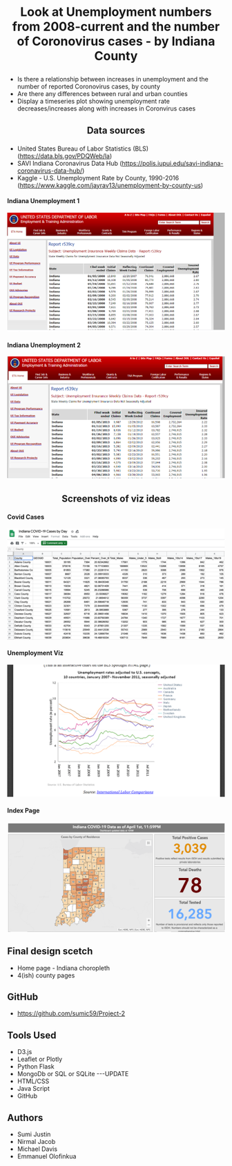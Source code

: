 # <p align="center"> **Look at Unemployment numbers from 2008-current and the number of Coronovirus cases - by Indiana County**</p>
- Is there a relationship between increases in unemployment and the number of reported Coronovirus cases, by county
- Are there any differences between rural and urban counties
- Display a timeseries plot showing unemployment rate decreases/increases along with increases in Coronvirus cases

## <p align="center"> **Data sources** </p>
- United States Bureau of Labor Statistics (BLS) (https://data.bls.gov/PDQWeb/la)
- SAVI Indiana Coronavirus Data Hub (https://polis.iupui.edu/savi-indiana-coronavirus-data-hub/)
- Kaggle - U.S. Unemployment Rate by County, 1990-2016 (https://www.kaggle.com/jayrav13/unemployment-by-county-us)

#### Indiana Unemployment 1
![IN UI 1](images/IN_UI_1.png)

#### Indiana Unemployment 2
![IN UI 2](images/IN_UI_2.png)

## <p align="center"> **Screenshots of viz ideas**  </p>

#### Covid Cases
![Covid Cases screen shot](images/CovidCasesByCountyScreenShot.png)

#### Unemployment Viz
![Unemployment Viz idea](images/UnemploymentVizIdea.PNG)

#### Index Page
![Index Page idea](images/IndexPageIdea.png)


## Final design scetch
- Home page - Indiana choropleth
- 4(ish) county pages

## GitHub
- https://github.com/sumic59/Project-2

## Tools Used
- D3.js
- Leaflet or Plotly
- Python Flask
- MongoDb or SQL or SQLite    ---UPDATE
- HTML/CSS
- Java Script
- GitHub

## Authors
- Sumi Justin
- Nirmal Jacob
- Michael Davis
- Emmanuel Olofinkua

